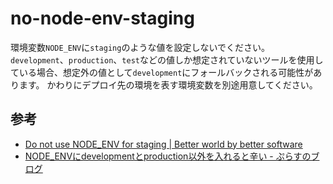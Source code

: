 # no-node-env-staging

環境変数`NODE_ENV`に`staging`のような値を設定しないでください。
`development`、`production`、`test`などの値しか想定されていないツールを使用している場合、想定外の値として`development`にフォールバックされる可能性があります。
かわりにデプロイ先の環境を表す環境変数を別途用意してください。

## 参考

- [Do not use NODE_ENV for staging | Better world by better software](https://glebbahmutov.com/blog/do-not-use-node-env-for-staging/)
- [NODE_ENVにdevelopmentとproduction以外を入れると辛い - ぷらすのブログ](https://blog.p1ass.com/posts/node-env/)
